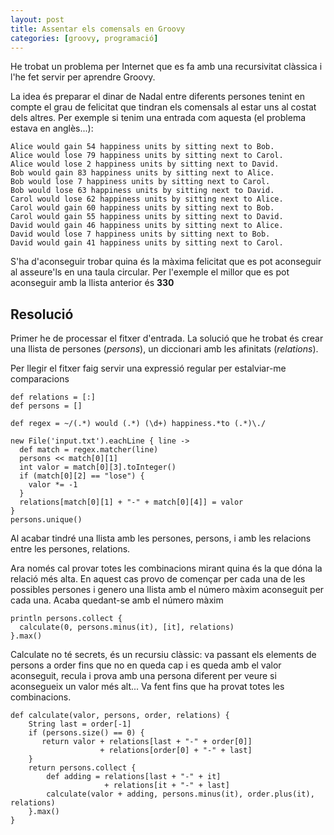 ```yaml
---
layout: post
title: Assentar els comensals en Groovy
categories: [groovy, programació]
---
```

He trobat un problema per Internet que es fa amb una recursivitat clàssica i l'he fet servir per aprendre Groovy.

La idea és preparar el dinar de Nadal entre diferents persones tenint en compte el grau de felicitat que tindran els comensals al estar uns al costat dels altres. Per exemple si tenim una entrada com aquesta (el problema estava en anglès...):

    Alice would gain 54 happiness units by sitting next to Bob.
    Alice would lose 79 happiness units by sitting next to Carol.
    Alice would lose 2 happiness units by sitting next to David.
    Bob would gain 83 happiness units by sitting next to Alice.
    Bob would lose 7 happiness units by sitting next to Carol.
    Bob would lose 63 happiness units by sitting next to David.
    Carol would lose 62 happiness units by sitting next to Alice.
    Carol would gain 60 happiness units by sitting next to Bob.
    Carol would gain 55 happiness units by sitting next to David.
    David would gain 46 happiness units by sitting next to Alice.
    David would lose 7 happiness units by sitting next to Bob.
    David would gain 41 happiness units by sitting next to Carol.

S'ha d'aconseguir trobar quina és la màxima felicitat que es pot aconseguir al asseure'ls en una taula circular. Per l'exemple el millor que es pot aconseguir amb la llista anterior és **330**

Resolució
--------------
Primer he de processar el fitxer d'entrada. La solució que he trobat és crear una llista de persones (*persons*), un diccionari amb les afinitats (*relations*).

Per llegir el fitxer faig servir una expressió regular per estalviar-me comparacions

    def relations = [:]
    def persons = []

    def regex = ~/(.*) would (.*) (\d+) happiness.*to (.*)\./

    new File('input.txt').eachLine { line ->
      def match = regex.matcher(line)
      persons << match[0][1]
      int valor = match[0][3].toInteger()
      if (match[0][2] == "lose") {
        valor *= -1
      }
      relations[match[0][1] + "-" + match[0][4]] = valor
    }
    persons.unique()


Al acabar tindré una llista amb les persones, persons, i amb les relacions entre les persones, relations.

Ara només cal provar totes les combinacions mirant quina és la que dóna la relació més alta. En aquest cas provo de començar per cada una de les possibles persones i genero una llista amb el número màxim aconseguit per cada una. Acaba quedant-se amb el número màxim

    println persons.collect {
      calculate(0, persons.minus(it), [it], relations)
    }.max()

Calculate no té secrets, és un recursiu clàssic: va passant els elements de persons a order fins que no en queda cap i es queda amb el valor aconseguit, recula i prova amb una persona diferent per veure si aconsegueix un valor més alt... Va fent fins que ha provat totes les combinacions.

    def calculate(valor, persons, order, relations) {
        String last = order[-1]
        if (persons.size() == 0) {
           return valor + relations[last + "-" + order[0]]
                        + relations[order[0] + "-" + last]
        }
        return persons.collect {
            def adding = relations[last + "-" + it]
                         + relations[it + "-" + last]
            calculate(valor + adding, persons.minus(it), order.plus(it), relations)
        }.max()
    }

